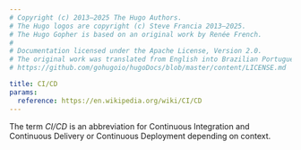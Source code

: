 ```yaml
---
# Copyright (c) 2013–2025 The Hugo Authors.
# The Hugo logos are copyright (c) Steve Francia 2013–2025.
# The Hugo Gopher is based on an original work by Renée French.
#
# Documentation licensed under the Apache License, Version 2.0.
# The original work was translated from English into Brazilian Portuguese.
# https://github.com/gohugoio/hugoDocs/blob/master/content/LICENSE.md

title: CI/CD
params:
  reference: https://en.wikipedia.org/wiki/CI/CD
---
```


The term _CI/CD_ is an abbreviation for Continuous Integration and Continuous Delivery or Continuous Deployment depending on context.

